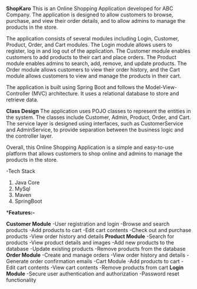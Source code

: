 **ShopKaro**
This is an Online Shopping Application developed for ABC Company. The application is designed to allow customers to browse, purchase, and view their order details, and to allow admins to manage the products in the store.

The application consists of several modules including Login, Customer, Product, Order, and Cart modules. The Login module allows users to register, log in and log out of the application. The Customer module enables customers to add products to their cart and place orders. The Product module enables admins to search, add, remove, and update products. The Order module allows customers to view their order history, and the Cart module allows customers to view and manage the products in their cart.

The application is built using Spring Boot and follows the Model-View-Controller (MVC) architecture. It uses a relational database to store and retrieve data.

**Class Design**
The application uses POJO classes to represent the entities in the system. The classes include Customer, Admin, Product, Order, and Cart. The service layer is designed using interfaces, such as CustomerService and AdminService, to provide separation between the business logic and the controller layer.

Overall, this Online Shopping Application is a simple and easy-to-use platform that allows customers to shop online and admins to manage the products in the store.

-Tech Stack
  1. Java Core
  2. MySql
  3. Maven
  4. SpringBoot
  
  ***Features:-**
  
  **Customer Module**
    -User registration and login
    -Browse and search products
    -Add products to cart
    -Edit cart contents
    -Check out and purchase products
    -View order history and details
  **Product Module**
    -Search for products
    -View product details and images
    -Add new products to the database
    -Update existing products
    -Remove products from the database
  **Order Module**
    -Create and manage orders
    -View order history and details
    -Generate order confirmation emails
    -Cart Module
    -Add products to cart
    -Edit cart contents
    -View cart contents
    -Remove products from cart
  **Login Module**
    -Secure user authentication and authorization
    -Password reset functionality
